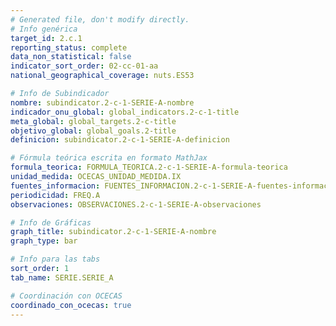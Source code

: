```yaml
---
# Generated file, don't modify directly.
# Info genérica
target_id: 2.c.1
reporting_status: complete
data_non_statistical: false
indicator_sort_order: 02-cc-01-aa
national_geographical_coverage: nuts.ES53

# Info de Subindicador
nombre: subindicator.2-c-1-SERIE-A-nombre
indicador_onu_global: global_indicators.2-c-1-title
meta_global: global_targets.2-c-title
objetivo_global: global_goals.2-title
definicion: subindicator.2-c-1-SERIE-A-definicion

# Fórmula teórica escrita en formato MathJax
formula_teorica: FORMULA_TEORICA.2-c-1-SERIE-A-formula-teorica
unidad_medida: OCECAS_UNIDAD_MEDIDA.IX
fuentes_informacion: FUENTES_INFORMACION.2-c-1-SERIE-A-fuentes-informacion
periodicidad: FREQ.A
observaciones: OBSERVACIONES.2-c-1-SERIE-A-observaciones

# Info de Gráficas
graph_title: subindicator.2-c-1-SERIE-A-nombre
graph_type: bar

# Info para las tabs
sort_order: 1
tab_name: SERIE.SERIE_A

# Coordinación con OCECAS
coordinado_con_ocecas: true
---
```

